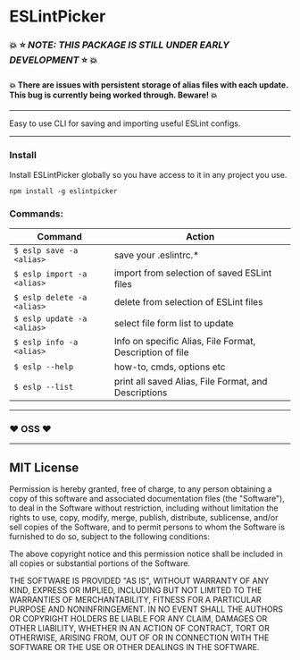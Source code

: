 # ESLintPicker

### :boom: :star: _NOTE: THIS PACKAGE IS STILL UNDER EARLY DEVELOPMENT_ :star: :boom:

#### :boom: There are issues with persistent storage of alias files with each update. This bug is currently being worked through. Beware! :boom:

---

Easy to use CLI for saving and importing useful ESLint configs.

---

### Install

Install ESLintPicker globally so you have access to it in any project you use.

```
npm install -g eslintpicker
```

### Commands:

| Command                    | Action                                                   |
| -------------------------- | -------------------------------------------------------- |
| `$ eslp save -a <alias> `  | save your .eslintrc.\*                                   |
| `$ eslp import -a <alias>` | import from selection of saved ESLint files              |
| `$ eslp delete -a <alias>` | delete from selection of ESLint files                    |
| `$ eslp update -a <alias>` | select file form list to update                          |
| `$ eslp info -a <alias> `  | Info on specific Alias, File Format, Description of file |
| `$ eslp --help`            | how-to, cmds, options etc                                |
| `$ eslp --list`            | print all saved Alias, File Format, and Descriptions     |

---

### :heart: OSS :heart:

---

## MIT License

Permission is hereby granted, free of charge, to any person obtaining a copy
of this software and associated documentation files (the "Software"), to deal
in the Software without restriction, including without limitation the rights
to use, copy, modify, merge, publish, distribute, sublicense, and/or sell
copies of the Software, and to permit persons to whom the Software is
furnished to do so, subject to the following conditions:

The above copyright notice and this permission notice shall be included in all
copies or substantial portions of the Software.

THE SOFTWARE IS PROVIDED "AS IS", WITHOUT WARRANTY OF ANY KIND, EXPRESS OR
IMPLIED, INCLUDING BUT NOT LIMITED TO THE WARRANTIES OF MERCHANTABILITY,
FITNESS FOR A PARTICULAR PURPOSE AND NONINFRINGEMENT. IN NO EVENT SHALL THE
AUTHORS OR COPYRIGHT HOLDERS BE LIABLE FOR ANY CLAIM, DAMAGES OR OTHER
LIABILITY, WHETHER IN AN ACTION OF CONTRACT, TORT OR OTHERWISE, ARISING FROM,
OUT OF OR IN CONNECTION WITH THE SOFTWARE OR THE USE OR OTHER DEALINGS IN THE
SOFTWARE.
